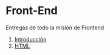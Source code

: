 # Front-End
Entregas de todo la misión de Frontend

1. [Introducción](01-Intro.md)
2. [HTML](./02-HTML)